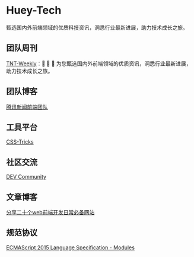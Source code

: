 # Huey-Tech
甄选国内外前端领域的优质科技资讯，洞悉行业最新进展，助力技术成长之旅。

## 团队周刊
[TNT-Weekly](./https://github.com/tnfe/TNT-Weekly)：🙈 🙉 🙊 为您甄选国内外前端领域的优质资讯，洞悉行业最新进展，助力技术成长之旅。


## 团队博客

[腾讯新闻前端团队](./https://segmentfault.com/blog/tnfe)


## 工具平台
[CSS-Tricks](./https://css-tricks.com/)

## 社区交流
[DEV Community](./https://dev.to/)


## 文章博客
[分享二十个web前端开发日常必备网站](./https://www.cnblogs.com/tntweb/p/18022879)

## 规范协议
[ECMAScript 2015 Language Specification - Modules](./https://tc39.es/ecma262/#sec-modules)
